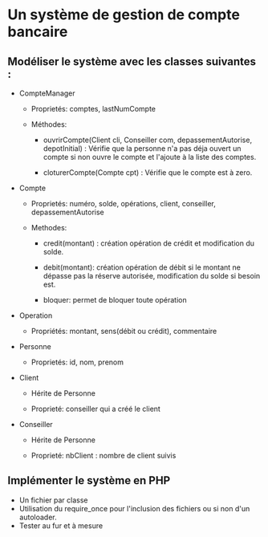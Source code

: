 # Un système de gestion de compte bancaire

## Modéliser le système avec les classes suivantes :

- CompteManager

    - Proprietés: comptes, lastNumCompte

    - Méthodes:

        - ouvrirCompte(Client cli, Conseiller com, depassementAutorise, depotInitial) : Vérifie que la personne n'a pas déja ouvert un compte si non ouvre le compte et l'ajoute à la liste des comptes.

        - cloturerCompte(Compte cpt) : Vérifie que le compte est à zero.

- Compte

    - Proprietés: numéro, solde, opérations, client, conseiller, depassementAutorise

    - Methodes:

        - credit(montant) : création opération de crédit et modification du solde.

        - debit(montant): création opération de débit si le montant ne dépasse pas la réserve autorisée, modification du solde si besoin est.

        - bloquer: permet de bloquer toute opération

- Operation

    - Propriétés: montant, sens(débit ou crédit), commentaire

- Personne

    - Proprietés: id, nom, prenom

- Client

    - Hérite de Personne

    - Proprieté: conseiller qui a créé le client

- Conseiller

    - Hérite de Personne

    - Proprieté: nbClient : nombre de client suivis

## Implémenter le système en PHP

- Un fichier par classe
- Utilisation du require_once pour l'inclusion des fichiers ou si non d'un autoloader.
- Tester au fur et à mesure

